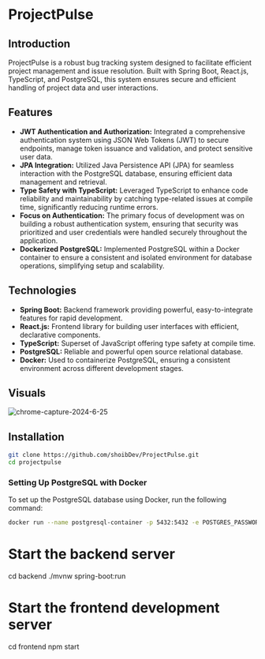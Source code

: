 # ProjectPulse

## Introduction
ProjectPulse is a robust bug tracking system designed to facilitate efficient project management and issue resolution. Built with Spring Boot, React.js, TypeScript, and PostgreSQL, this system ensures secure and efficient handling of project data and user interactions.

## Features
- **JWT Authentication and Authorization:** Integrated a comprehensive authentication system using JSON Web Tokens (JWT) to secure endpoints, manage token issuance and validation, and protect sensitive user data.
- **JPA Integration:** Utilized Java Persistence API (JPA) for seamless interaction with the PostgreSQL database, ensuring efficient data management and retrieval.
- **Type Safety with TypeScript:** Leveraged TypeScript to enhance code reliability and maintainability by catching type-related issues at compile time, significantly reducing runtime errors.
- **Focus on Authentication:** The primary focus of development was on building a robust authentication system, ensuring that security was prioritized and user credentials were handled securely throughout the application.
- **Dockerized PostgreSQL:** Implemented PostgreSQL within a Docker container to ensure a consistent and isolated environment for database operations, simplifying setup and scalability.

## Technologies
- **Spring Boot:** Backend framework providing powerful, easy-to-integrate features for rapid development.
- **React.js:** Frontend library for building user interfaces with efficient, declarative components.
- **TypeScript:** Superset of JavaScript offering type safety at compile time.
- **PostgreSQL:** Reliable and powerful open source relational database.
- **Docker:** Used to containerize PostgreSQL, ensuring a consistent environment across different development stages.

## Visuals

![chrome-capture-2024-6-25](https://github.com/shoibDev/ProjectPulse/assets/86535871/b7ac6626-9c99-4179-95f3-7b8565a628ca)

## Installation
```bash
git clone https://github.com/shoibDev/ProjectPulse.git
cd projectpulse
```

### Setting Up PostgreSQL with Docker
To set up the PostgreSQL database using Docker, run the following command:
```bash
docker run --name postgresql-container -p 5432:5432 -e POSTGRES_PASSWORD=mysecretpassword -d postgres
```

# Start the backend server
cd backend
./mvnw spring-boot:run

# Start the frontend development server
cd frontend
npm start
